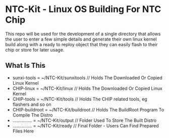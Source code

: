 # NTC-Kit - Linux OS Building For NTC Chip

This repo will be used for the development of a single directory that allows the user to enter a few simple details and generate their own linux kernel build along with a ready to reploy object that they can easily flash to their chip or store for later usage.

## What Is This


- sunxi-tools		 = ~/NTC-Kit/sunxitools		// Holds The Downloaded Or Copied Linux Kernel
- CHIP-linux		  = ~/NTC-Kit/linux			// Holds The Downloaded Or Copied Linux Kernel
- CHIP-tools		  = ~/NTC-Kit/tools			// Holds The CHIP related tools, eg flashers and so on
- CHIP-buildroot	= ~/NTC-Kit/buildroot		// Holds The BuildRoot Program To Compile The Distro
- ............... = ~/NTC-Kit/output			// Folder Used To Store The Built Distro
- ............... = ~/NTC-Kit/ready			// Final Folder - Users Can Find Prepared Files Here
